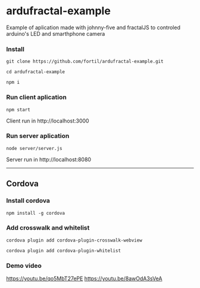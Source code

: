 # ardufractal-example

Example of aplication made with johnny-five and fractalJS to controled arduino's LED and smarthphone camera

### Install

```
git clone https://github.com/fortil/ardufractal-example.git
```

```
cd ardufractal-example
```

```
npm i
```

### Run client aplication 

```
npm start
```

Client run in http://localhost:3000

### Run server aplication 

```
node server/server.js
```

Server run in http://localhost:8080


--------------------
## Cordova
### Install cordova

```
npm install -g cordova
```

### Add crosswalk and whitelist

```
cordova plugin add cordova-plugin-crosswalk-webview
```

```
cordova plugin add cordova-plugin-whitelist
```

### Demo video
https://youtu.be/qo5MbT27ePE
https://youtu.be/8awOdA3sVeA

